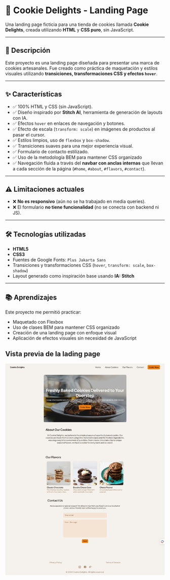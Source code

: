 # 🍪 Cookie Delights - Landing Page

Una landing page ficticia para una tienda de cookies llamada **Cookie Delights**, creada utilizando **HTML** y **CSS puro**, sin JavaScript.

---

## 🧾 Descripción

Este proyecto es una landing page diseñada para presentar una marca de cookies artesanales. Fue creado como práctica de maquetación y estilos visuales utilizando **transiciones, transformaciones CSS y efectos `hover`**.

---

## ✨ Características

- ✅ 100% HTML y CSS (sin JavaScript).
- ✅ Diseño inspirado por **Stitch AI**, herramienta de generación de layouts con IA.
- ✅ Efectos `hover` en enlaces de navegación y botones.
- ✅ Efecto de escala (`transform: scale`) en imágenes de productos al pasar el cursor.
- ✅ Estilos limpios, uso de `flexbox` y `box-shadow`.
- ✅ Transiciones suaves para una mejor experiencia visual.
- ✅ Formulario de contacto estilizado.
- ✅ Uso de la metodología BEM para mantener CSS organizado
- ✅ Navegación fluida a través del **navbar con anclas internas** que llevan a cada sección de la página (`#home`, `#about`, `#flavors`, `#contact`).

---

## ⚠️ Limitaciones actuales

- ❌ **No es responsivo** (aún no se ha trabajado en media queries).
- ❌ El formulario **no tiene funcionalidad** (no se conecta con backend ni JS).
---

## 🛠️ Tecnologías utilizadas

- **HTML5**
- **CSS3**
- Fuentes de Google Fonts: `Plus Jakarta Sans`
- Transiciones y transformaciones CSS (`hover`, `transform: scale`, `box-shadow`)
- Layout generado como inspiración base usando **IA: Stitch**

---

## 📚 Aprendizajes

Este proyecto me permitió practicar:

- Maquetado con Flexbox
- Uso de clases BEM para mantener CSS organizado
- Creación de una landing page con enfoque visual
- Aplicación de efectos visuales sin necesidad de JavaScript

## Vista previa de la lading page

![Vista previa de la landing page](./img/captura.png)
